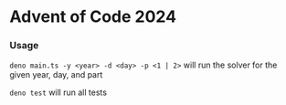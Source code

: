 # Advent of Code 2024

### Usage

`deno main.ts -y <year> -d <day> -p <1 | 2>` will run the solver for the given year, day, and part

`deno test` will run all tests
